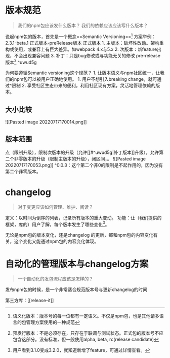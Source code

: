 # 版本规范
> 我们的npm包应该发什么版本？
> 我们的依赖应该应该写什么版本？

说起npm包的版本，首先是一个概念==Semantic Versioning==[^1]
方案举例：
	2.3.1-beta.1
正式版本-preRelease版本
正式版本
	1. 主版本：破坏性改动。架构重构或使用，或兼容上有巨大差异。如webpack 4.x与5.x
	2. 次版本：新feature出现，不会出现兼容问题
	3. 补丁：只是bug修改或与功能无关的修改
pre-release版本[^2] ^uwud5g

为何要遵循Semantic versioning这个规范？
	1. 让版本语义与npm社区统一，让我们的npm包可以被用户正确地使用。
		1. 用户不想引入breaking change，就可通过^限制
	2. 享受社区生态带来的便利，利用社区现有方案，灵活地管理依赖的版本。
## 大小比较
![[Pasted image 20220717170014.png]]
## 版本范围
点（限制升级），限制次版本的升级（允许[[#^uwud5g|补丁版本]]升级），允许第二个非零版本的升级（限制主版本的升级），闭区间，。
![[Pasted image 20220717170053.png]]
^0.0.3：这个第二个非0的限制是不起作用的，因为没有第二个非零版本。
# changelog
>对于变更应该如何管理、维护、阅读？

定义：以时间为倒序的列表，记录所有版本的重大变动。
功能：让（我们提供的框架，库的）用户了解，每个版本发生了哪些变化[^3]。

无论是npm包的版本变化，还是changelog 的更新，都和npm包的内容变化有关，这个变化又能通过npm包的内容变化体现。

# 自动化的管理版本与changelog方案
>一个自动化的发包流程应该是怎样的？

发布npm包的时候，是一个非常适合规范版本号与更新changelog的时间

第三方库：[[release-it]]


[^1]: 语义化版本：版本号的每一位都有一定语义。不仅是npm包，也是其他请多语言的包管理方案使用的一种规范
[^2]: 预发行版本：不是必须存在，只存在于联调与测试状态。正式包的版本号不应包含这部分。没有标准，但一般使用alpha, beta, rc(release candidate)
[^3]: 用户看到3.1.0变成3.2.0，就知道新增了feature，可通过详情查看。